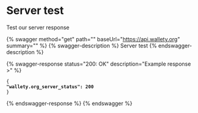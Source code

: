 # Server test

Test our server response

{% swagger method="get" path="" baseUrl="https://api.wallety.org" summary="" %}
{% swagger-description %}
Server test
{% endswagger-description %}

{% swagger-response status="200: OK" description="Example response >" %}
<pre class="language-javascript"><code class="lang-javascript">{
<strong>"wallety.org_server_status": 200
</strong>}</code></pre>
{% endswagger-response %}
{% endswagger %}

